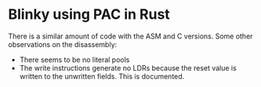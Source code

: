 # Blinky using PAC in Rust
There is a similar amount of code with the ASM and C versions. Some other observations on the disassembly:
- There seems to be no literal pools
- The write instructions generate no LDRs because the reset value is written to the unwritten fields. This is documented.
